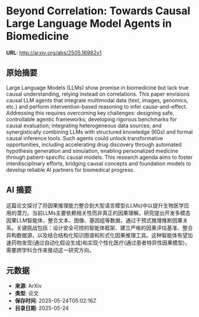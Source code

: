 # Beyond Correlation: Towards Causal Large Language Model Agents in Biomedicine

**URL**: http://arxiv.org/abs/2505.16982v1

## 原始摘要

Large Language Models (LLMs) show promise in biomedicine but lack true causal
understanding, relying instead on correlations. This paper envisions causal LLM
agents that integrate multimodal data (text, images, genomics, etc.) and
perform intervention-based reasoning to infer cause-and-effect. Addressing this
requires overcoming key challenges: designing safe, controllable agentic
frameworks; developing rigorous benchmarks for causal evaluation; integrating
heterogeneous data sources; and synergistically combining LLMs with structured
knowledge (KGs) and formal causal inference tools. Such agents could unlock
transformative opportunities, including accelerating drug discovery through
automated hypothesis generation and simulation, enabling personalized medicine
through patient-specific causal models. This research agenda aims to foster
interdisciplinary efforts, bridging causal concepts and foundation models to
develop reliable AI partners for biomedical progress.


## AI 摘要

这篇论文探讨了将因果推理能力整合到大型语言模型(LLMs)中以提升生物医学应用的潜力。当前LLMs主要依赖相关性而非真正的因果理解。研究提出开发多模态因果LLM智能体，整合文本、图像、基因组等数据，通过干预式推理推断因果关系。关键挑战包括：设计安全可控的智能体框架、建立严格的因果评估基准、整合异构数据源，以及结合结构化知识图谱和形式化因果推理工具。这种智能体有望加速药物发现(通过自动化假设生成)和实现个性化医疗(通过患者特异性因果模型)，需要跨学科合作来推动这一研究方向。

## 元数据

- **来源**: ArXiv
- **类型**: 论文
- **保存时间**: 2025-05-24T05:02:16Z
- **目录日期**: 2025-05-24
